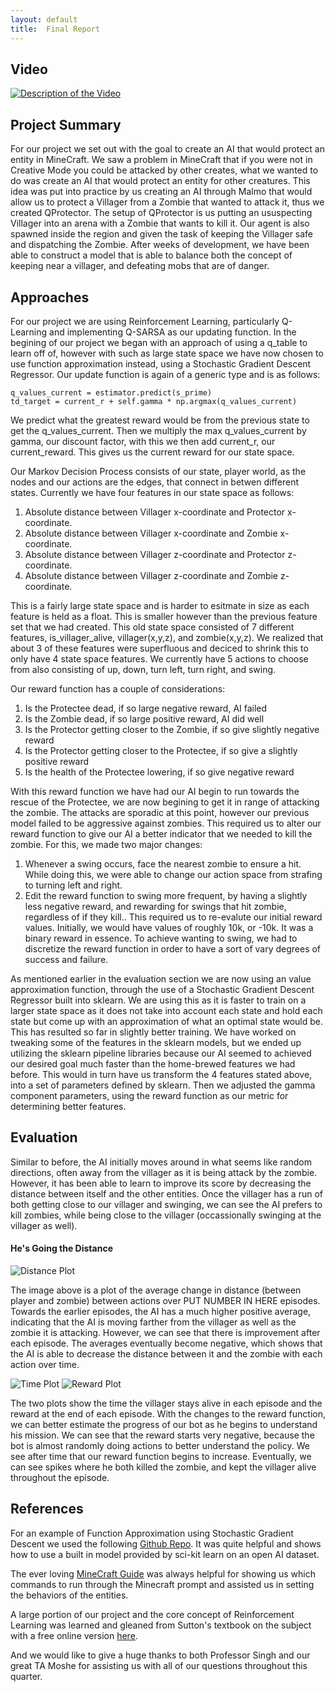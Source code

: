 ```yaml
---
layout: default
title:  Final Report
---
```


## Video

[![Description of the Video](https://img.youtube.com/vi/FI3aW0RabBg/0.jpg)](https://www.youtube.com/watch?v=FI3aW0RabBg)

## Project Summary
For our project we set out with the goal to create an AI that would protect an entity in MineCraft. We saw a problem in MineCraft that if you were not in Creative Mode you could be attacked by other creates, what we wanted to do was create an AI that would protect an entity for other creatures.
This idea was put into practice by us creating an AI through Malmo that would allow us to protect a Villager from a Zombie that wanted to attack it, thus we created QProtector.
The setup of QProtector is us putting an ususpecting Villager into an arena with a Zombie that wants to kill it. Our agent is also spawned inside the region and given the task of keeping the Villager safe and dispatching the Zombie. After weeks of development, we have been able to construct a model that is able to balance both the concept of keeping near a villager, and defeating mobs that are of danger.


## Approaches
For our project we are using Reinforcement Learning, particularly Q-Learning and implementing Q-SARSA as our updating function.
In the begining of our project we began with an approach of using a q_table to learn off of, however with such as large state space
we have now chosen to use function approximation instead, using a Stochastic Gradient Descent Regressor. Our update function is again of a
generic type and is as follows:
```
q_values_current = estimator.predict(s_prime)
td_target = current_r + self.gamma * np.argmax(q_values_current)
```
We predict what the greatest reward would be from the previous state to get the q_values_current. Then we multiply the max q_values_current by gamma, our discount factor, with this
we then add current_r, our current_reward. This gives us the current reward for our state space.

Our Markov Decision Process consists of our state, player world, as the nodes and our actions are the edges, that connect in betwen different states. Currently we have four features in our state space as follows:
1. Absolute distance between Villager x-coordinate and Protector x-coordinate.
2. Absolute distance between Villager x-coordinate and Zombie x-coordinate.
3. Absolute distance between Villager z-coordinate and Protector z-coordinate.
4. Absolute distance between Villager z-coordinate and Zombie z-coordinate.

This is a fairly large state space and is harder to esitmate in size as each feature is held as a float. This is smaller however than the previous feature set that we had created.
This old state space consisted of 7 different features, is_villager_alive, villager(x,y,z), and zombie(x,y,z). We realized that about 3 of these features were superfluous and deciced
to shrink this to only have 4 state space features. We currently have 5 actions to choose from also consisting of up, down, turn left, turn right, and swing.

Our reward function has a couple of considerations:
1. Is the Protectee dead, if so large negative reward, AI failed
2. Is the Zombie dead, if so large positive reward, AI did well
3. Is the Protector getting closer to the Zombie, if so give slightly negative reward
4. Is the Protector getting closer to the Protectee, if so give a slightly positive reward
5. Is the health of the Protectee lowering, if so give negative reward

With this reward function we have had our AI begin to run towards the rescue of the Protectee, we are now begining to get it in range of attacking the zombie. The attacks are sporadic at this point, however our previous model failed to be aggressive against zombies. This required us to alter our reward function to give our AI a better indicator that we needed to kill the zombie. For this, we made two major changes:
1. Whenever a swing occurs, face the nearest zombie to ensure a hit. While doing this, we were able to change our action space from strafing to turning left and right.
2. Edit the reward function to swing more frequent, by having a slightly less negative reward, and rewarding for swings that hit zombie, regardless of if they kill.. This required us to re-evalute our initial reward values. Initially, we would have values of roughly 10k, or -10k. It was a binary reward in essence. To achieve wanting to swing, we had to discretize the reward function in order to have a sort of vary degrees of success and failure.


As mentioned earlier in the evaluation section we are now using an value approximation function, through the use of a Stochastic Gradient Descent Regressor built into sklearn.
We are using this as it is faster to train on a larger state space as it does not take into account each state and hold each state but come up with an approximation of what an
optimal state would be. This has resulted so far in slightly better training. We have worked on tweaking some of the features in the sklearn models, but we ended up utilizing the sklearn pipeline libraries because our AI seemed to achieved our desired goal much faster than the home-brewed features we had before. This would in turn have us transform the 4 features stated above, into a set of parameters defined by sklearn. Then we adjusted the gamma component parameters, using the reward function as our metric for determining better features.

## Evaluation
Similar to before, the AI initially moves around in what seems like random directions, often away from the villager as it is being attack by the zombie. However, it has been able to learn to improve its score by decreasing the distance between itself and the other entities. Once the villager has a run of both getting close to our villager and swinging, we can see the AI prefers to kill zombies, while being close to the villager (occassionally swinging at the villager as well).

#### He's Going the Distance
![Distance Plot](img/final_distance.png)

The image above is a plot of the average change in distance (between player and zombie) between actions over PUT NUMBER IN HERE episodes. Towards the earlier episodes, the AI has a much higher positive average, indicating that the AI is moving farther from the villager as well as the zombie it is attacking. However, we can see that there is improvement after each episode. The averages eventually become negative, which shows that the AI is able to decrease the distance between it and the zombie with each action over time.

![Time Plot](img/final_time.png)
![Reward Plot](img/final_reward.png)

The two plots show the time the villager stays alive in each episode and the reward at the end of each episode. With the changes to the reward function, we can better estimate the progress of our bot as he begins to understand his mission. We can see that the reward starts very negative, because the bot is almost randomly doing actions to better understand the policy. We see after time that our reward function begins to increase. Eventually, we can see spikes where he both killed the zombie, and kept the villager alive throughout the episode.

## References
For an example of Function Approximation using Stochastic Gradient Descent we used the following [Github Repo](https://github.com/dennybritz/reinforcement-learning/blob/master/FA/Q-Learning%20with%20Value%20Function%20Approximation%20Solution.ipynb).
It was quite helpful and shows how to use a built in model provided by sci-kit learn on an open AI dataset.

The ever loving [MineCraft Guide](http://minecraft.gamepedia.com/Commands) was always helpful for showing us which commands to run through the Minecraft prompt and assisted us in setting the behaviors of the entities.

A large portion of our project and the core concept of Reinforcement Learning was learned and gleaned from Sutton's textbook on the subject with a free online version [here](http://incompleteideas.net/sutton/book/the-book-1st.html).

And we would like to give a huge thanks to both Professor Singh and our great TA Moshe for assisting us with all of our questions throughout this quarter.